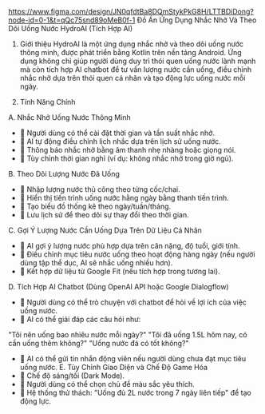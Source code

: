 https://www.figma.com/design/JN0qfdtBa8DQmStykPkG8H/LTTBDiDong?node-id=0-1&t=qQc75snd89oMeB0f-1
Đồ Án Ứng Dụng Nhắc Nhở Và Theo Dõi Uống Nước HydroAI (Tích Hợp AI)
1. Giới thiệu
HydroAI là một ứng dụng nhắc nhở và theo dõi uống nước thông minh, được phát triển bằng Kotlin trên nền tảng Android. Ứng dụng không chỉ giúp người dùng duy trì thói quen uống nước lành mạnh mà còn tích hợp AI chatbot để tư vấn lượng nước cần uống, điều chỉnh nhắc nhở dựa trên thói quen cá nhân và tạo động lực uống nước mỗi ngày.

2. Tính Năng Chính

A. Nhắc Nhở Uống Nước Thông Minh
- 🔹 Người dùng có thể cài đặt thời gian và tần suất nhắc nhở.
- 🔹 AI tự động điều chỉnh lịch nhắc dựa trên lịch sử uống nước.
- 🔹 Thông báo nhắc nhở bằng âm thanh nhẹ nhàng hoặc giọng nói.
- 🔹 Tùy chỉnh thời gian nghỉ (ví dụ: không nhắc nhở trong giờ ngủ).

B. Theo Dõi Lượng Nước Đã Uống
- 🔹 Nhập lượng nước thủ công theo từng cốc/chai.
- 🔹 Hiển thị tiến trình uống nước hằng ngày bằng thanh tiến trình.
- 🔹 Tạo biểu đồ thống kê theo ngày/tuần/tháng.
- 🔹 Lưu lịch sử để theo dõi sự thay đổi theo thời gian.

C. Gợi Ý Lượng Nước Cần Uống Dựa Trên Dữ Liệu Cá Nhân
- 🔹 AI gợi ý lượng nước phù hợp dựa trên cân nặng, độ tuổi, giới tính.
- 🔹 Điều chỉnh mục tiêu nước uống theo hoạt động hàng ngày (nếu người dùng tập thể dục, AI sẽ nhắc uống nhiều hơn).
- 🔹 Kết hợp dữ liệu từ Google Fit (nếu tích hợp trong tương lai).

D. Tích Hợp AI Chatbot (Dùng OpenAI API hoặc Google Dialogflow)
- 🔹 Người dùng có thể trò chuyện với chatbot để hỏi về lợi ích của việc uống nước.
- 🔹 AI có thể giải đáp các câu hỏi như:

"Tôi nên uống bao nhiêu nước mỗi ngày?"
"Tôi đã uống 1.5L hôm nay, có cần uống thêm không?"
"Uống nước đá có tốt không?"
- 🔹 AI có thể gửi tin nhắn động viên nếu người dùng chưa đạt mục tiêu uống nước.
E. Tùy Chỉnh Giao Diện và Chế Độ Game Hóa
- 🔹 Chế độ sáng/tối (Dark Mode).
- 🔹 Người dùng có thể chọn chủ đề màu sắc yêu thích.
- 🔹 Hệ thống thử thách: "Uống đủ 2L nước trong 7 ngày liên tiếp" để tạo động lực.
